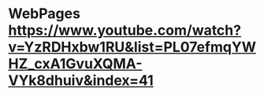 # WebPages https://www.youtube.com/watch?v=YzRDHxbw1RU&list=PL07efmqYWHZ_cxA1GvuXQMA-VYk8dhuiv&index=41